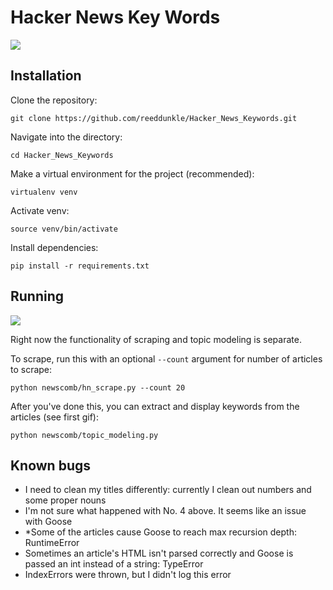 # Hacker News Key Words

<img src="http://i.imgur.com/JabwHTV.gif" />


Installation
----

Clone the repository:

```
git clone https://github.com/reeddunkle/Hacker_News_Keywords.git
```

Navigate into the directory:

```
cd Hacker_News_Keywords
```

Make a virtual environment for the project (recommended):

```
virtualenv venv
```

Activate venv:

```
source venv/bin/activate
```

Install dependencies:

```
pip install -r requirements.txt
```

Running
----

<img src="http://i.imgur.com/8u34rvs.gif" />

Right now the functionality of scraping and topic modeling is separate.

To scrape, run this with an optional `--count` argument for number of articles to scrape:

```
python newscomb/hn_scrape.py --count 20
```

After you've done this, you can extract and display keywords from the articles (see first gif):

```
python newscomb/topic_modeling.py
```


Known bugs
----

- I need to clean my titles differently: currently I clean out numbers and some proper nouns
- I'm not sure what happened with No. 4 above. It seems like an issue with Goose
- *Some of the articles cause Goose to reach max recursion depth: RuntimeError
- Sometimes an article's HTML isn't parsed correctly and Goose is passed an int instead of a string: TypeError
- IndexErrors were thrown, but I didn't log this error
